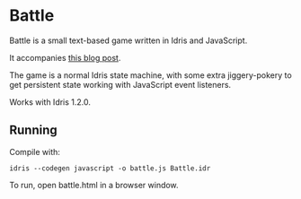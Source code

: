 # Battle

Battle is a small text-based game written in Idris and JavaScript.

It accompanies [this blog post](https://medium.com/the-web-tub/idris-state-machines-in-javascript-apps-b969e2cb6ed2).

The game is a normal Idris state machine, with some extra jiggery-pokery to get persistent state working with JavaScript event listeners.

Works with Idris 1.2.0.

## Running

Compile with:

```
idris --codegen javascript -o battle.js Battle.idr
```

To run, open battle.html in a browser window.
